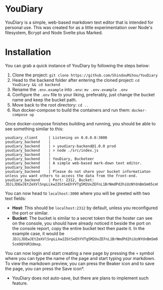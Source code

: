 # YouDiary
YouDiary is a simple, web-based markdown text editor that is intended for personal use. This was created for as a little experimentation over Node's filesystem, Bcrypt and Node Svelte plus Marked.

# Installation
You can grab a quick instance of YouDiary by following the steps below:
1. Clone the project: `git clone https://github.com/ShindouMihou/YouDiary`
2. Head to the backend folder after entering the cloned project: `cd YouDiary && cd backend`
3. Rename the `.env.example` into `.env`: `mv .env.example .env`
4. Configure the `.env` file to your liking, preferably, just change the bucket name and keep the bucket path.
5. Move back to the root directory: `cd ..`
6. Run docker-compose to build the containers and run them: `docker-compose up`

Once docker-compose finishes building and running, you should be able to see something similar to this:
```shell
youdiary_client     | Listening on 0.0.0.0:3000
youdiary_backend    | 
youdiary_backend    | > youdiary-backend@1.0.0 prod
youdiary_backend    | > node ./src/index.js
youdiary_backend    | 
youdiary_backend    | YouDiary, Bucketeer
youdiary_backend    | A simple web-based mark-down text editor.
youdiary_backend    | 
youdiary_backend    | Please do not share your bucket informatiaton unless you want others to access the data from the front-end.
youdiary_backend    | Port: 2312, Bucket: JDJiJDEwJEtZeXVlSnpLLkw2ZGtSeEhYVTg5M2UxZEFnL1BrNmdPd2hiUzNYdnBmSm05cm9QYUR3dmxp
```

You can now head to `localhost:3000` where you will be greeted with two text fields:
- **Host**: This should be `localhost:2312` by default, unless you reconfigured the port or similar.
- **Bucket**: The bucket is similar to a secret token that the hoster can see on the console, you should have already noticed it beside the port on the console report, copy the entire bucket text then paste it. In the example case, it would be `JDJiJDEwJEtZeXVlSnpLLkw2ZGtSeEhYVTg5M2UxZEFnL1BrNmdPd2hiUzNYdnBmSm05cm9QYUR3dmxp`.

You can now login and start creating a new page by pressing the `+` symbol where you can type the name of the page and start typing your markdown. To view the markdown preview, you can press the Beaker icon and to save the page, you can press the Save icon*.

* YouDiary does not auto-save, but there are plans to implement such feature.